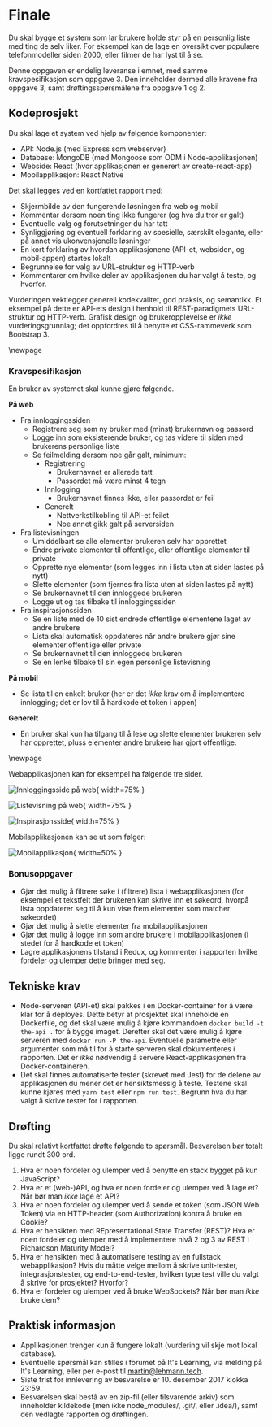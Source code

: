 # Finale

Du skal bygge et system som lar brukere holde styr på en personlig liste med ting de selv liker. For eksempel kan de lage en oversikt over populære telefonmodeller siden 2000, eller filmer de har lyst til å se.

Denne oppgaven er endelig leveranse i emnet, med samme kravspesifikasjon som oppgave 3. Den inneholder dermed alle kravene fra oppgave 3, samt drøftingsspørsmålene fra oppgave 1 og 2.

## Kodeprosjekt

Du skal lage et system ved hjelp av følgende komponenter:

- API: Node.js (med Express som webserver)
- Database: MongoDB (med Mongoose som ODM i Node-applikasjonen)
- Webside: React (hvor applikasjonen er generert av create-react-app)
- Mobilapplikasjon: React Native

Det skal legges ved en kortfattet rapport med:

- Skjermbilde av den fungerende løsningen fra web og mobil
- Kommentar dersom noen ting ikke fungerer (og hva du tror er galt)
- Eventuelle valg og forutsetninger du har tatt
- Synliggjøring og eventuell forklaring av spesielle, særskilt elegante, eller på annet vis ukonvensjonelle løsninger
- En kort forklaring av hvordan applikasjonene (API-et, websiden, og mobil-appen) startes lokalt
- Begrunnelse for valg av URL-struktur og HTTP-verb
- Kommentarer om hvilke deler av applikasjonen du har valgt å teste, og hvorfor.

Vurderingen vektlegger generell kodekvalitet, god praksis, og semantikk. Et eksempel på dette er API-ets design i henhold til REST-paradigmets URL-struktur og HTTP-verb. Grafisk design og brukeropplevelse er _ikke_ vurderingsgrunnlag; det oppfordres til å benytte et CSS-rammeverk som Bootstrap 3.

\newpage

### Kravspesifikasjon

En bruker av systemet skal kunne gjøre følgende.

__På web__

- Fra innloggingssiden
    - Registrere seg som ny bruker med (minst) brukernavn og passord
    - Logge inn som eksisterende bruker, og tas videre til siden med brukerens personlige liste
    - Se feilmelding dersom noe går galt, minimum:
        - Registrering
            - Brukernavnet er allerede tatt
            - Passordet må være minst 4 tegn
        - Innlogging
            - Brukernavnet finnes ikke, eller passordet er feil
        - Generelt
            - Nettverkstilkobling til API-et feilet
            - Noe annet gikk galt på serversiden
- Fra listevisningen
    - Umiddelbart se alle elementer brukeren selv har opprettet
    - Endre private elementer til offentlige, eller offentlige elementer til private
    - Opprette nye elementer (som legges inn i lista uten at siden lastes på nytt)
    - Slette elementer (som fjernes fra lista uten at siden lastes på nytt)
    - Se brukernavnet til den innloggede brukeren
    - Logge ut og tas tilbake til innloggingssiden
- Fra inspirasjonssiden
    - Se en liste med de 10 sist endrede offentlige elementene laget av andre brukere
    - Lista skal automatisk oppdateres når andre brukere gjør sine elementer offentlige eller private
    - Se brukernavnet til den innloggede brukeren
    - Se en lenke tilbake til sin egen personlige listevisning

__På mobil__

- Se lista til en enkelt bruker (her er det _ikke_ krav om å implementere innlogging; det er lov til å hardkode et token i appen)

__Generelt__

- En bruker skal kun ha tilgang til å lese og slette elementer brukeren selv har opprettet, pluss elementer andre brukere har gjort offentlige.

\newpage

Webapplikasjonen kan for eksempel ha følgende tre sider.

![Innloggingsside på web](./register-sign-in.png){ width=75% }

![Listevisning på web](./main-screen.png){ width=75% }

![Inspirasjonsside](./inspiration.png){ width=75% }

Mobilapplikasjonen kan se ut som følger:

![Mobilapplikasjon](./mobile-app.png){ width=50% }

### Bonusoppgaver

- Gjør det mulig å filtrere søke i (filtrere) lista i webapplikasjonen (for eksempel et tekstfelt der brukeren kan skrive inn et søkeord, hvorpå lista oppdaterer seg til å kun vise frem elementer som matcher søkeordet)
- Gjør det mulig å slette elementer fra mobilapplikasjonen
- Gjør det mulig å logge inn som andre brukere i mobilapplikasjonen (i stedet for å hardkode et token)
- Lagre applikasjonens tilstand i Redux, og kommenter i rapporten hvilke fordeler og ulemper dette bringer med seg.

## Tekniske krav

- Node-serveren (API-et) skal pakkes i en Docker-container for å være klar for å deployes. Dette betyr at prosjektet skal inneholde en Dockerfile, og det skal være mulig å kjøre kommandoen `docker build -t the-api .` for å bygge imaget. Deretter skal det være mulig å kjøre serveren med `docker run -P the-api`. Eventuelle parametre eller argumenter som må til for å starte serveren skal dokumenteres i rapporten. Det er _ikke_ nødvendig å servere React-applikasjonen fra Docker-containeren.
- Det skal finnes automatiserte tester (skrevet med Jest) for de delene av applikasjonen du mener det er hensiktsmessig å teste. Testene skal kunne kjøres med `yarn test` eller `npm run test`. Begrunn hva du har valgt å skrive tester for i rapporten.

## Drøfting

Du skal relativt kortfattet drøfte følgende to spørsmål. Besvarelsen bør totalt ligge rundt 300 ord.

1. Hva er noen fordeler og ulemper ved å benytte en stack bygget på kun JavaScript?
2. Hva er et (web-)API, og hva er noen fordeler og ulemper ved å lage et? Når bør man _ikke_ lage et API?
3. Hva er noen fordeler og ulemper ved å sende et token (som JSON Web Token) via en HTTP-header (som Authorization) kontra å bruke en Cookie?
4. Hva er hensikten med REpresentational State Transfer (REST)? Hva er noen fordeler og ulemper med å implementere nivå 2 og 3 av REST i Richardson Maturity Model?
5. Hva er hensikten med å automatisere testing av en fullstack webapplikasjon? Hvis du måtte velge mellom å skrive unit-tester, integrasjonstester, og end-to-end-tester, hvilken type test ville du valgt å skrive for prosjektet? Hvorfor?
6. Hva er fordeler og ulemper ved å bruke WebSockets? Når bør man _ikke_ bruke dem?

## Praktisk informasjon

- Applikasjonen trenger kun å fungere lokalt (vurdering vil skje mot lokal database).
- Eventuelle spørsmål kan stilles i forumet på It's Learning, via melding på It's Learning, eller per e-post til martin@lehmann.tech.
- Siste frist for innlevering av besvarelse er 10. desember 2017 klokka 23:59.
- Besvarelsen skal bestå av en zip-fil (eller tilsvarende arkiv) som inneholder kildekode (men ikke node_modules/, .git/, eller .idea/), samt den vedlagte rapporten og drøftingen.
